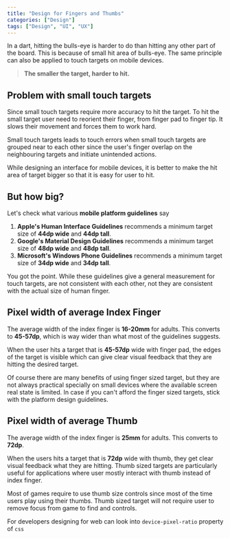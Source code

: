 ```yaml
---
title: "Design for Fingers and Thumbs"
categories: ["Design"]
tags: ["Design", "UI", "UX"]
---
```


In a dart, hitting the bulls-eye is harder to do than hitting any other part of the board. This is because of small 
hit area of bulls-eye. The same principle can also be applied to touch targets on mobile devices.

> **The smaller the target, harder to hit.**

## Problem with small touch targets

Since small touch targets require more accuracy to hit the target. To hit the small target user need to reorient their 
finger, from finger pad to finger tip. It slows their movement and forces them to work hard.

Small touch targets leads to touch errors when small touch targets are grouped near to each other since the user's 
finger overlap on the neighbouring targets and initiate unintended actions.

While designing an interface for mobile devices, it is better to make the hit area of target bigger so that it is easy
for user to hit.

## But how big?

Let's check what various **mobile platform guidelines** say

1. **Apple's Human Interface Guidelines** recommends a minimum target size of **44dp wide** and **44dp tall**.
2. **Google's Material Design Guidelines** recommends a minimum target size of **48dp wide** and **48dp tall**.
3. **Microsoft's Windows Phone Guidelines** recommends a minimum target size of **34dp wide** and **34dp tall**.

You got the point. While these guidelines give a general measurement for touch targets, are not consistent with each other,
not they are consistent with the actual size of human finger.

## Pixel width of average Index Finger

The average width of the index finger is **16-20mm** for adults. This converts to **45-57dp**, which is way wider than what 
most of the guidelines suggests.

When the user hits a target that is **45-57dp** wide with finger pad, the edges of the target is visible which can give 
clear visual feedback that they are hitting the desired target.

Of course there are many benefits of using finger sized target, but they are not always practical specially on small 
devices where the available screen real state is limited. In case if you can't afford the finger sized targets, stick 
with the platform design guidelines.

## Pixel width of average Thumb

The average width of the index finger is **25mm** for adults. This converts to **72dp**.

When the users hits a target that is **72dp** wide with thumb, they get clear visual feedback what they are hitting.
Thumb sized targets are particularly useful for applications where user mostly interact with thumb instead of index 
finger.

Most of games require to use thumb size controls since most of the time users play using their thumbs. Thumb sized 
target will not require user to remove focus from game to find and controls.

For developers designing for web can look into ```device-pixel-ratio``` property of ```css```